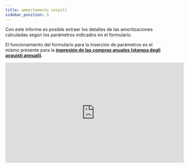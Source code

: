 ```yaml
---
title: ammortamento cespiti
sidebar_position: 3
---
```


Con este informe es posible extraer los detalles de las amortizaciones calculadas según los parámetros indicados en el formulario.

El funcionamiento del formulario para la inserción de parámetros es el mismo presente para la **[impresión de las compras anuales (stampa degli acquisti annuali)](/docs/finance-area/fixed-assets/reports-fixed-assets/yearly-fixed-assets-purchase)**.

<iframe width="560" height="315" src="https://www.youtube.com/embed/jD0qtQmqCIA" title="YouTube video player" frameborder="0" allowfullscreen="true"></iframe>